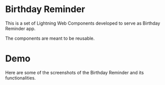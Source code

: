 # Birthday Reminder
This is a set of Lightning Web Components developed to serve as Birthday Reminder app.

The components are meant to be reusable.

# Demo
Here are some of the screenshots of the Birthday Reminder and its functionalities.